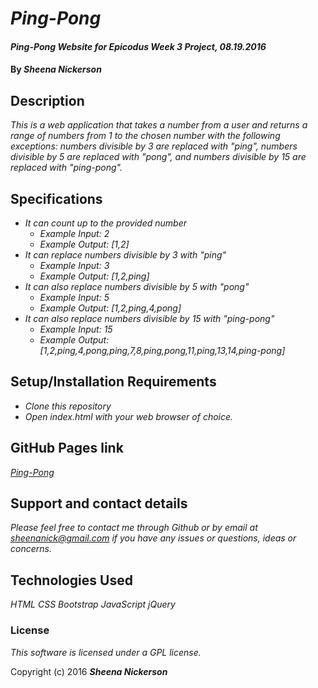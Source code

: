 # _Ping-Pong_

#### _Ping-Pong Website for Epicodus Week 3 Project, 08.19.2016_

#### By _**Sheena Nickerson**_

## Description

_This is a web application that takes a number from a user and returns a range of numbers from 1 to the chosen number with the following exceptions: numbers divisible by 3 are replaced with "ping", numbers divisible by 5 are replaced with "pong", and numbers divisible by 15 are replaced with "ping-pong"._

## Specifications

* _It can count up to the provided number_
  * _Example Input: 2_
  * _Example Output: [1,2]_
* _It can replace numbers divisible by 3 with "ping"_
  * _Example Input: 3_
  * _Example Output: [1,2,ping]_
* _It can also replace numbers divisible by 5 with "pong"_
  * _Example Input: 5_
  * _Example Output: [1,2,ping,4,pong]_
* _It can also replace numbers divisible by 15 with "ping-pong"_
  * _Example Input: 15_
  * _Example Output: [1,2,ping,4,pong,ping,7,8,ping,pong,11,ping,13,14,ping-pong]_

## Setup/Installation Requirements

* _Clone this repository_
* _Open index.html with your web browser of choice._

## GitHub Pages link

_[Ping-Pong](https://sheenanick.github.io/ping-pong)_

## Support and contact details

_Please feel free to contact me through Github or by email at sheenanick@gmail.com if you have any issues or questions, ideas or concerns._

## Technologies Used

_HTML_
_CSS_
_Bootstrap_
_JavaScript_
_jQuery_

### License

*This software is licensed under a GPL license.*

Copyright (c) 2016 **_Sheena Nickerson_**
